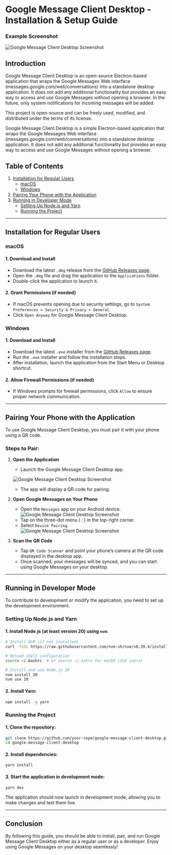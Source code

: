# Google Message Client Desktop - Installation & Setup Guide

### Example Screenshot

![Google Message Client Desktop Screenshot](./assets/1.png)

## Introduction

Google Message Client Desktop is an open-source Electron-based application that wraps the Google Messages Web interface (messages.google.com/web/conversations) into a standalone desktop application. It does not add any additional functionality but provides an easy way to access and use Google Messages without opening a browser. In the future, only system notifications for incoming messages will be added.

This project is open-source and can be freely used, modified, and distributed under the terms of its license.

Google Message Client Desktop is a simple Electron-based application that wraps the Google Messages Web interface (messages.google.com/web/conversations) into a standalone desktop application. It does not add any additional functionality but provides an easy way to access and use Google Messages without opening a browser.

## Table of Contents

1. [Installation for Regular Users](#installation-for-regular-users)
   - [macOS](#macos)
   - [Windows](#windows)
2. [Pairing Your Phone with the Application](#pairing-your-phone-with-the-application)
3. [Running in Developer Mode](#running-in-developer-mode)
   - [Setting Up Node.js and Yarn](#setting-up-nodejs-and-yarn)
   - [Running the Project](#running-the-project)

---

## Installation for Regular Users

### macOS

#### 1. Download and Install

- Download the latest `.dmg` release from the [GitHub Releases page](https://github.com/pawel-niedzwiecki/google-messages-client/releases/download/v0.0.0/GoogleMessagesClient-mac.dmg).
- Open the `.dmg` file and drag the application to the `Applications` folder.
- Double-click the application to launch it.

#### 2. Grant Permissions (if needed)

- If macOS prevents opening due to security settings, go to `System Preferences > Security & Privacy > General`.
- Click `Open Anyway` for Google Message Client Desktop.

### Windows

#### 1. Download and Install

- Download the latest `.exe` installer from the [GitHub Releases page](https://github.com/pawel-niedzwiecki/google-messages-client/releases/download/v0.0.0/GoogleMessagesClient-windows.exe).
- Run the `.exe` installer and follow the installation steps.
- After installation, launch the application from the Start Menu or Desktop shortcut.

#### 2. Allow Firewall Permissions (if needed)

- If Windows prompts for firewall permissions, click `Allow` to ensure proper network communication.

---

## Pairing Your Phone with the Application

To use Google Message Client Desktop, you must pair it with your phone using a QR code.

### Steps to Pair:

1. **Open the Application**

   - Launch the Google Message Client Desktop app.

   ![Google Message Client Desktop Screenshot](./assets/2.png)

   - The app will display a QR code for pairing.

2. **Open Google Messages on Your Phone**

   - Open the `Messages` app on your Android device.
     ![Google Message Client Desktop Screenshot](./assets/3.jpeg)
   - Tap on the three-dot menu (`⋮`) in the top-right corner.
   - Select `Device Pairing`.
     ![Google Message Client Desktop Screenshot](./assets/4.jpeg)

3. **Scan the QR Code**
   - Tap `QR Code Scanner` and point your phone’s camera at the QR code displayed in the desktop app.
   - Once scanned, your messages will be synced, and you can start using Google Messages on your desktop.

---

## Running in Developer Mode

To contribute to development or modify the application, you need to set up the development environment.

### Setting Up Node.js and Yarn

#### 1. Install Node.js (at least version 20) using `nvm`:

```sh
# Install NVM (if not installed)
curl -fsSL https://raw.githubusercontent.com/nvm-sh/nvm/v0.39.4/install.sh | bash

# Reload shell configuration
source ~/.bashrc  # or source ~/.zshrc for macOS (Zsh users)

# Install and use Node.js 20
nvm install 20
nvm use 20
```

#### 2. Install Yarn:

```sh
npm install -g yarn
```

### Running the Project

#### 1. Clone the repository:

```sh
git clone https://github.com/your-repo/google-message-client-desktop.git
cd google-message-client-desktop
```

#### 2. Install dependencies:

```sh
yarn install
```

#### 3. Start the application in development mode:

```sh
yarn dev
```

The application should now launch in development mode, allowing you to make changes and test them live.

---

## Conclusion

By following this guide, you should be able to install, pair, and run Google Message Client Desktop either as a regular user or as a developer. Enjoy using Google Messages on your desktop seamlessly!
